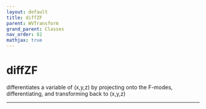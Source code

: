 ```yaml
---
layout: default
title: diffZF
parent: WVTransform
grand_parent: Classes
nav_order: 82
mathjax: true
---
```


#  diffZF

differentiates a variable of (x,y,z) by projecting onto the F-modes, differentiating, and transforming back to (x,y,z)


---

